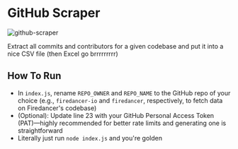 # GitHub Scraper
![github-scraper](https://github.com/user-attachments/assets/8e63ddb6-10e7-4bdf-a91a-39ea8120158d)

Extract all commits and contributors for a given codebase and put it into a nice CSV file (then Excel go brrrrrrrrr)

## How To Run
- In `index.js`, rename `REPO_OWNER` and `REPO_NAME` to the GitHub repo of your choice (e.g., `firedancer-io` and `firedancer`, respectively, to fetch data on Firedancer's codebase)
- (Optional): Update line 23 with your GitHub Personal Access Token (PAT)—highly recommended for better rate limits and generating one is straightforward
- Literally just run `node index.js` and you're golden
